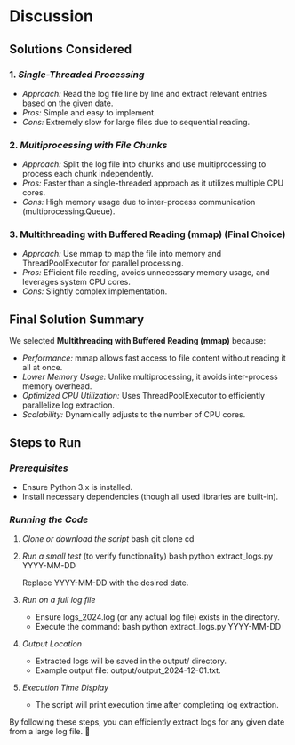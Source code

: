 # Discussion

## Solutions Considered

### 1. *Single-Threaded Processing*
   - *Approach:* Read the log file line by line and extract relevant entries based on the given date.
   - *Pros:* Simple and easy to implement.
   - *Cons:* Extremely slow for large files due to sequential reading.

### 2. *Multiprocessing with File Chunks*
   - *Approach:* Split the log file into chunks and use multiprocessing to process each chunk independently.
   - *Pros:* Faster than a single-threaded approach as it utilizes multiple CPU cores.
   - *Cons:* High memory usage due to inter-process communication (multiprocessing.Queue).

### 3. **Multithreading with Buffered Reading (mmap)** (Final Choice)
   - *Approach:* Use mmap to map the file into memory and ThreadPoolExecutor for parallel processing.
   - *Pros:* Efficient file reading, avoids unnecessary memory usage, and leverages system CPU cores.
   - *Cons:* Slightly complex implementation.

## Final Solution Summary
We selected **Multithreading with Buffered Reading (mmap)** because:
- *Performance:* mmap allows fast access to file content without reading it all at once.
- *Lower Memory Usage:* Unlike multiprocessing, it avoids inter-process memory overhead.
- *Optimized CPU Utilization:* Uses ThreadPoolExecutor to efficiently parallelize log extraction.
- *Scalability:* Dynamically adjusts to the number of CPU cores.

## Steps to Run

### *Prerequisites*
- Ensure Python 3.x is installed.
- Install necessary dependencies (though all used libraries are built-in).

### *Running the Code*
1. *Clone or download the script*
   bash
   git clone <repository-link>
   cd <repository-folder>
   
2. *Run a small test* (to verify functionality)
   bash
   python extract_logs.py YYYY-MM-DD
   
   Replace YYYY-MM-DD with the desired date.

3. *Run on a full log file*
   - Ensure logs_2024.log (or any actual log file) exists in the directory.
   - Execute the command:
     bash
     python extract_logs.py YYYY-MM-DD
     

4. *Output Location*
   - Extracted logs will be saved in the output/ directory.
   - Example output file: output/output_2024-12-01.txt.

5. *Execution Time Display*
   - The script will print execution time after completing log extraction.

By following these steps, you can efficiently extract logs for any given date from a large log file. 🚀
